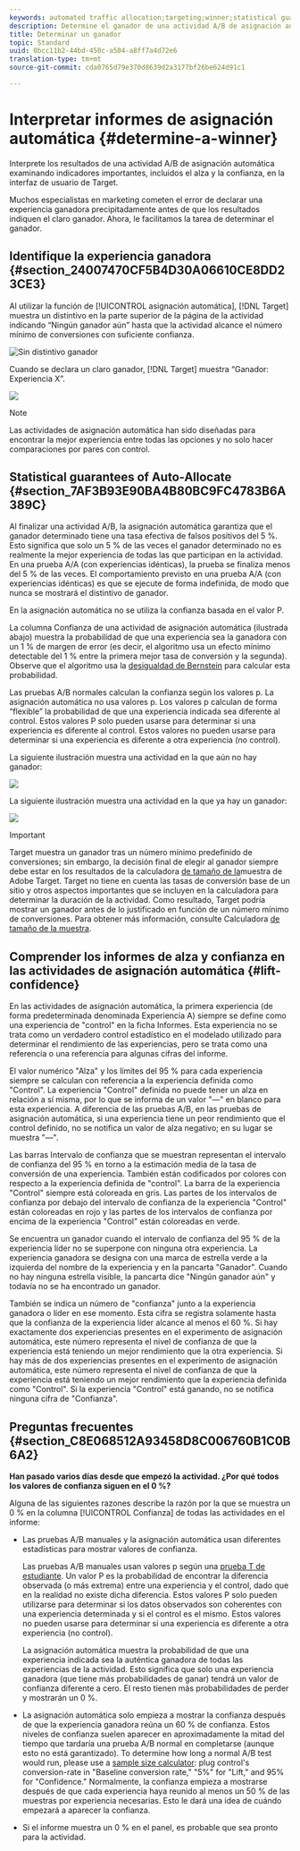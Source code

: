 ```yaml
---
keywords: automated traffic allocation;targeting;winner;statistical guarantee;confidence;determine winner;lift;confidence;default;default experience
description: Determine el ganador de una actividad A/B de asignación automática consultando los indicadores en la interfaz de usuario de Target.
title: Determinar un ganador
topic: Standard
uuid: 0bcc11b2-44bd-450c-a504-a8ff7a4d72e6
translation-type: tm+mt
source-git-commit: cda0765d79e370d8639d2a3177bf26be624d91c1

---
```



# Interpretar informes de asignación automática {#determine-a-winner}

Interprete los resultados de una actividad A/B de asignación automática examinando indicadores importantes, incluidos el alza y la confianza, en la interfaz de usuario de Target.

Muchos especialistas en marketing cometen el error de declarar una experiencia ganadora precipitadamente antes de que los resultados indiquen el claro ganador. Ahora, le facilitamos la tarea de determinar el ganador.

## Identifique la experiencia ganadora {#section_24007470CF5B4D30A06610CE8DD23CE3}

Al utilizar la función de [!UICONTROL asignación automática], [!DNL Target] muestra un distintivo en la parte superior de la página de la actividad indicando “Ningún ganador aún” hasta que la actividad alcance el número mínimo de conversiones con suficiente confianza.

![Sin distintivo ganador](/help/c-activities/automated-traffic-allocation/assets/no-winner.png)

Cuando se declara un claro ganador, [!DNL Target] muestra “Ganador: Experiencia X”.

![](assets/auto_traffic_winner.png)

>[!NOTE]
>
>Las actividades de asignación automática han sido diseñadas para encontrar la mejor experiencia entre todas las opciones y no solo hacer comparaciones por pares con control.

## Statistical guarantees of Auto-Allocate {#section_7AF3B93E90BA4B80BC9FC4783B6A389C}

Al finalizar una actividad A/B, la asignación automática garantiza que el ganador determinado tiene una tasa efectiva de falsos positivos del 5 %. Esto significa que solo un 5 % de las veces el ganador determinado no es realmente la mejor experiencia de todas las que participan en la actividad. En una prueba A/A (con experiencias idénticas), la prueba se finaliza menos del 5 % de las veces. El comportamiento previsto en una prueba A/A (con experiencias idénticas) es que se ejecute de forma indefinida, de modo que nunca se mostrará el distintivo de ganador.

En la asignación automática no se utiliza la confianza basada en el valor P.

La columna Confianza de una actividad de asignación automática (ilustrada abajo) muestra la probabilidad de que una experiencia sea la ganadora con un 1 % de margen de error (es decir, el algoritmo usa un efecto mínimo detectable del 1 % entre la primera mejor tasa de conversión y la segunda). Observe que el algoritmo usa la [desigualdad de Bernstein](https://en.wikipedia.org/wiki/Bernstein_inequalities_(probability_theory)) para calcular esta probabilidad.

Las pruebas A/B normales calculan la confianza según los valores p. La asignación automática no usa valores p. Los valores p calculan de forma “flexible” la probabilidad de que una experiencia indicada sea diferente al control. Estos valores P solo pueden usarse para determinar si una experiencia es diferente al control. Estos valores no pueden usarse para determinar si una experiencia es diferente a otra experiencia (no control).

La siguiente ilustración muestra una actividad en la que aún no hay ganador:

![](assets/no_winner.png)

La siguiente ilustración muestra una actividad en la que ya hay un ganador:

![](assets/winner_found.png)

>[!IMPORTANT]
>
>Target muestra un ganador tras un número mínimo predefinido de conversiones; sin embargo, la decisión final de elegir al ganador siempre debe estar en los resultados de la calculadora [de tamaño de la](https://docs.adobe.com/content/target-microsite/testcalculator.html)muestra de Adobe Target. Target no tiene en cuenta las tasas de conversión base de un sitio y otros aspectos importantes que se incluyen en la calculadora para determinar la duración de la actividad. Como resultado, Target podría mostrar un ganador antes de lo justificado en función de un número mínimo de conversiones. Para obtener más información, consulte Calculadora [de tamaño de la muestra](/help/c-activities/t-test-ab/sample-size-determination.md#section_6B8725BD704C4AFE939EF2A6B6E834E6).

## Comprender los informes de alza y confianza en las actividades de asignación automática {#lift-confidence}

En las actividades de asignación automática, la primera experiencia (de forma predeterminada denominada Experiencia A) siempre se define como una experiencia de &quot;control&quot; en la ficha Informes. Esta experiencia no se trata como un verdadero control estadístico en el modelado utilizado para determinar el rendimiento de las experiencias, pero se trata como una referencia o una referencia para algunas cifras del informe.

El valor numérico &quot;Alza&quot; y los límites del 95 % para cada experiencia siempre se calculan con referencia a la experiencia definida como &quot;Control&quot;. La experiencia &quot;Control&quot; definida no puede tener un alza en relación a sí misma, por lo que se informa de un valor &quot;—&quot; en blanco para esta experiencia. A diferencia de las pruebas A/B, en las pruebas de asignación automática, si una experiencia tiene un peor rendimiento que el control definido, no se notifica un valor de alza negativo; en su lugar se muestra &quot;—&quot;.

Las barras Intervalo de confianza que se muestran representan el intervalo de confianza del 95 % en torno a la estimación media de la tasa de conversión de una experiencia. También están codificados por colores con respecto a la experiencia definida de &quot;control&quot;. La barra de la experiencia &quot;Control&quot; siempre está coloreada en gris. Las partes de los intervalos de confianza por debajo del intervalo de confianza de la experiencia &quot;Control&quot; están coloreadas en rojo y las partes de los intervalos de confianza por encima de la experiencia &quot;Control&quot; están coloreadas en verde.

Se encuentra un ganador cuando el intervalo de confianza del 95 % de la experiencia líder no se superpone con ninguna otra experiencia. La experiencia ganadora se designa con una marca de estrella verde a la izquierda del nombre de la experiencia y en la pancarta &quot;Ganador&quot;. Cuando no hay ninguna estrella visible, la pancarta dice &quot;Ningún ganador aún&quot; y todavía no se ha encontrado un ganador.

También se indica un número de &quot;confianza&quot; junto a la experiencia ganadora o líder en ese momento. Esta cifra se registra solamente hasta que la confianza de la experiencia líder alcance al menos el 60 %. Si hay exactamente dos experiencias presentes en el experimento de asignación automática, este número representa el nivel de confianza de que la experiencia está teniendo un mejor rendimiento que la otra experiencia. Si hay más de dos experiencias presentes en el experimento de asignación automática, este número representa el nivel de confianza de que la experiencia está teniendo un mejor rendimiento que la experiencia definida como &quot;Control&quot;. Si la experiencia &quot;Control&quot; está ganando, no se notifica ninguna cifra de &quot;Confianza&quot;.

## Preguntas frecuentes {#section_C8E068512A93458D8C006760B1C0B6A2}

**Han pasado varios días desde que empezó la actividad. ¿Por qué todos los valores de confianza siguen en el 0 %?**

Alguna de las siguientes razones describe la razón por la que se muestra un 0 % en la columna [!UICONTROL Confianza] de todas las actividades en el informe:

* Las pruebas A/B manuales y la asignación automática usan diferentes estadísticas para mostrar valores de confianza.

   Las pruebas A/B manuales usan valores p según una [prueba T de estudiante](https://en.wikipedia.org/wiki/Student%27s_t-test). Un valor P es la probabilidad de encontrar la diferencia observada (o más extrema) entre una experiencia y el control, dado que en la realidad no existe dicha diferencia. Estos valores P solo pueden utilizarse para determinar si los datos observados son coherentes con una experiencia determinada y si el control es el mismo. Estos valores no pueden usarse para determinar si una experiencia es diferente a otra experiencia (no control).

   La asignación automática muestra la probabilidad de que una experiencia indicada sea la auténtica ganadora de todas las experiencias de la actividad. Esto significa que solo una experiencia ganadora (que tiene más probabilidades de ganar) tendrá un valor de confianza diferente a cero. El resto tienen más probabilidades de perder y mostrarán un 0 %.

* La asignación automática solo empieza a mostrar la confianza después de que la experiencia ganadora reúna un 60 % de confianza. Estos niveles de confianza suelen aparecer en aproximadamente la mitad del tiempo que tardaría una prueba A/B normal en completarse (aunque esto no está garantizado). To determine how long a normal A/B test would run, please use a [sample size calculator](https://docs.adobe.com/content/target-microsite/testcalculator.html): plug control&#39;s conversion-rate in &quot;Baseline conversion rate,&quot; &quot;5%&quot; for &quot;Lift,&quot; and 95% for &quot;Confidence.&quot; Normalmente, la confianza empieza a mostrarse después de que cada experiencia haya reunido al menos un 50 % de las muestras por experiencia necesarias. Esto le dará una idea de cuándo empezará a aparecer la confianza.
* Si el informe muestra un 0 % en el panel, es probable que sea pronto para la actividad.

